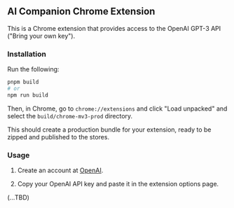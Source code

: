 ## AI Companion Chrome Extension

This is a Chrome extension that provides access to the OpenAI GPT-3 API ("Bring your own key").

### Installation

Run the following:

```bash
pnpm build
# or
npm run build
```

Then, in Chrome, go to `chrome://extensions` and click "Load unpacked" and select the `build/chrome-mv3-prod` directory. 

This should create a production bundle for your extension, ready to be zipped and published to the stores.
### Usage

1. Create an account at [OpenAI](https://beta.openai.com/).

2. Copy your OpenAI API key and paste it in the extension options page.

(...TBD)